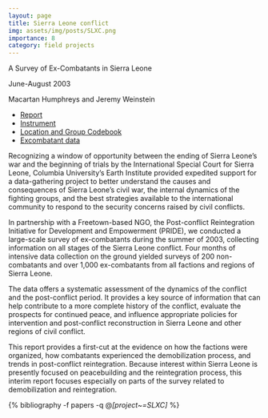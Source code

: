 ```yaml
---
layout: page
title: Sierra Leone conflict
img: assets/img/posts/SLXC.png
importance: 8
category: field projects
---
```



A Survey of Ex-Combatants in Sierra Leone

June-August 2003

Macartan Humphreys and Jeremy Weinstein 

* <i class="fas fa-file-pdf"></i> <a href="{{'assets/pdf/projects/SLXC/200407_report.pdf' | relative_url}}"  rel="noopener noreferrer">Report</a> 
* <i class="fas fa-file-pdf"></i> <a href="{{'assets/pdf/projects/SLXC/SLXC_instrument.pdf' | relative_url}}"  rel="noopener noreferrer">Instrument</a> 
* <i class="fas fa-file-pdf"></i> <a href="{{'assets/pdf/projects/SLXC/SLXC_Codebook.pdf' | relative_url}}"  rel="noopener noreferrer">Location and Group Codebook</a> 
* [Excombatant data](files/data/SLXC/SLXC.dta)


Recognizing a window of opportunity between the ending of Sierra Leone’s war and the beginning of trials by the International Special Court for Sierra Leone, Columbia University’s Earth Institute provided expedited support for a data-gathering project to better understand the causes and consequences of Sierra Leone’s civil war, the internal dynamics of the fighting groups, and the best strategies available to the international community to respond to the security concerns raised by civil conflicts.

In partnership with a Freetown-based NGO, the Post-conflict Reintegration Initiative for Development and Empowerment (PRIDE), we conducted a large-scale survey of ex-combatants during the summer of 2003, collecting information on all stages of the Sierra Leone conflict.  Four months of intensive data collection on the ground yielded surveys of 200 non-combatants and over 1,000 ex-combatants from all factions and regions of Sierra Leone.

The data offers a systematic assessment of the dynamics of the conflict and the post-conflict period.  It provides a key source of information that can help contribute to a more complete history of the conflict, evaluate the prospects for continued peace, and influence appropriate policies for intervention and post-conflict reconstruction in Sierra Leone and other regions of civil conflict. 

This report provides a first-cut at the evidence on how the factions were organized, how combatants experienced the demobilization process, and trends in post-conflict reintegration. Because interest within Sierra Leone is presently focused on peacebuilding and the reintegration process, this interim report focuses especially on parts of the survey related to demobilization and reintegration.


<div class="publications">

  {% bibliography -f papers -q @*[project~=SLXC]* %}

</div>
